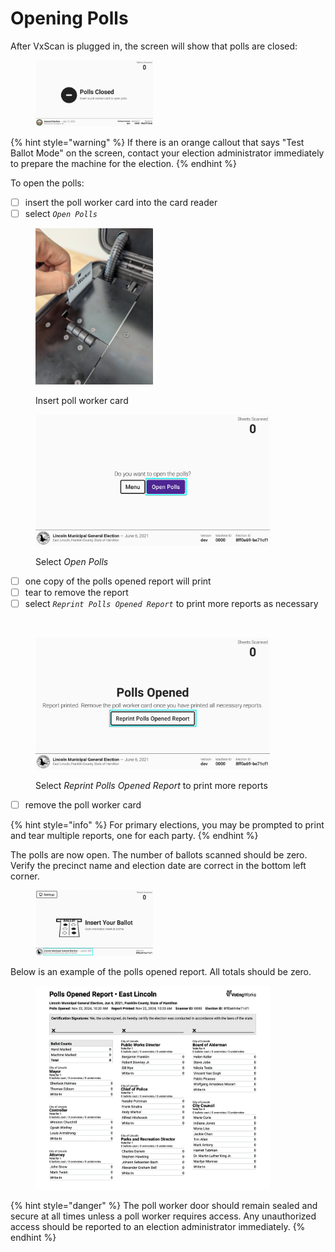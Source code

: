 # Opening Polls

After VxScan is plugged in, the screen will show that polls are closed:

<figure><img src="../.gitbook/assets/image (12).png" alt="" width="188"><figcaption></figcaption></figure>

{% hint style="warning" %}
If there is an orange callout that says "Test Ballot Mode" on the screen, contact your election administrator immediately to prepare the machine for the election.
{% endhint %}

To open the polls:

* [ ] insert the poll worker card into the card reader
* [ ] select _`Open Polls`_

<div><figure><img src="../.gitbook/assets/VxScan insert poll worker card 2 (1).png" alt="" width="188"><figcaption><p>Insert poll worker card</p></figcaption></figure> <figure><img src="../.gitbook/assets/open-polls-landing-primary.png" alt="" width="375"><figcaption><p>Select <em>Open Polls</em></p></figcaption></figure></div>

* [ ] one copy of the polls opened report will print
* [ ] tear to remove the report
* [ ] select _`Reprint Polls Opened Report`_ to print more reports as necessary

<div><figure><img src="../.gitbook/assets/VxScan Polls Opened Report.png" alt="" width="188"><figcaption></figcaption></figure> <figure><img src="../.gitbook/assets/polls-are-open.png" alt="" width="375"><figcaption><p>Select <em>Reprint Polls Opened Report</em> to print more reports</p></figcaption></figure></div>

* [ ] remove the poll worker card

{% hint style="info" %}
For primary elections, you may be prompted to print and tear multiple reports, one for each party.
{% endhint %}

The polls are now open. The number of ballots scanned should be zero. Verify the precinct name and election date are correct in the bottom left corner.

<figure><img src="../.gitbook/assets/insert-your-ballot copy.png" alt="" width="188"><figcaption></figcaption></figure>

Below is an example of the polls opened report. All totals should be zero.

<figure><img src="../.gitbook/assets/image.png" alt="" width="375"><figcaption></figcaption></figure>

{% hint style="danger" %}
The poll worker door should remain sealed and secure at all times unless a poll worker requires access. Any unauthorized access should be reported to an election administrator immediately.
{% endhint %}

